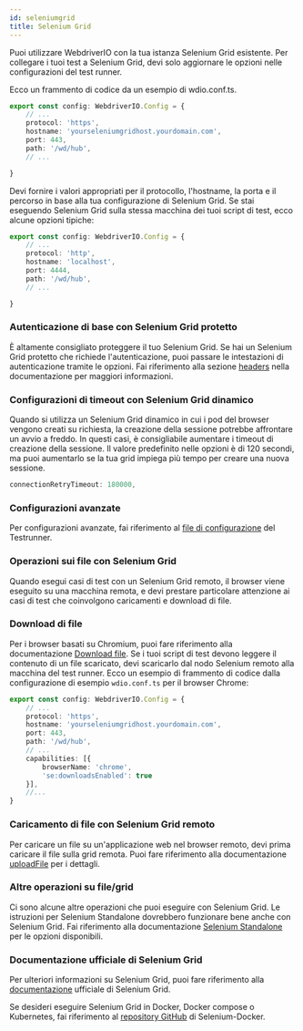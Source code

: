 ```yaml
---
id: seleniumgrid
title: Selenium Grid
---
```


Puoi utilizzare WebdriverIO con la tua istanza Selenium Grid esistente. Per collegare i tuoi test a Selenium Grid, devi solo aggiornare le opzioni nelle configurazioni del test runner.

Ecco un frammento di codice da un esempio di wdio.conf.ts.

```ts title=wdio.conf.ts
export const config: WebdriverIO.Config = {
    // ...
    protocol: 'https',
    hostname: 'yourseleniumgridhost.yourdomain.com',
    port: 443,
    path: '/wd/hub',
    // ...

}
```
Devi fornire i valori appropriati per il protocollo, l'hostname, la porta e il percorso in base alla tua configurazione di Selenium Grid.
Se stai eseguendo Selenium Grid sulla stessa macchina dei tuoi script di test, ecco alcune opzioni tipiche:

```ts title=wdio.conf.ts
export const config: WebdriverIO.Config = {
    // ...
    protocol: 'http',
    hostname: 'localhost',
    port: 4444,
    path: '/wd/hub',
    // ...

}
```

### Autenticazione di base con Selenium Grid protetto

È altamente consigliato proteggere il tuo Selenium Grid. Se hai un Selenium Grid protetto che richiede l'autenticazione, puoi passare le intestazioni di autenticazione tramite le opzioni.
Fai riferimento alla sezione [headers](https://webdriver.io/docs/configuration/#headers) nella documentazione per maggiori informazioni.

### Configurazioni di timeout con Selenium Grid dinamico

Quando si utilizza un Selenium Grid dinamico in cui i pod del browser vengono creati su richiesta, la creazione della sessione potrebbe affrontare un avvio a freddo. In questi casi, è consigliabile aumentare i timeout di creazione della sessione. Il valore predefinito nelle opzioni è di 120 secondi, ma puoi aumentarlo se la tua grid impiega più tempo per creare una nuova sessione.

```ts
connectionRetryTimeout: 180000,
```

### Configurazioni avanzate

Per configurazioni avanzate, fai riferimento al [file di configurazione](https://webdriver.io/docs/configurationfile) del Testrunner.

### Operazioni sui file con Selenium Grid

Quando esegui casi di test con un Selenium Grid remoto, il browser viene eseguito su una macchina remota, e devi prestare particolare attenzione ai casi di test che coinvolgono caricamenti e download di file.

### Download di file

Per i browser basati su Chromium, puoi fare riferimento alla documentazione [Download file](https://webdriver.io/docs/api/browser/downloadFile). Se i tuoi script di test devono leggere il contenuto di un file scaricato, devi scaricarlo dal nodo Selenium remoto alla macchina del test runner. Ecco un esempio di frammento di codice dalla configurazione di esempio `wdio.conf.ts` per il browser Chrome:

```ts title=wdio.conf.ts
export const config: WebdriverIO.Config = {
    // ...
    protocol: 'https',
    hostname: 'yourseleniumgridhost.yourdomain.com',
    port: 443,
    path: '/wd/hub',
    // ...
    capabilities: [{
        browserName: 'chrome',
        'se:downloadsEnabled': true
    }],
    //...
}
```

### Caricamento di file con Selenium Grid remoto

Per caricare un file su un'applicazione web nel browser remoto, devi prima caricare il file sulla grid remota. Puoi fare riferimento alla documentazione [uploadFile](https://webdriver.io/docs/api/browser/uploadFile) per i dettagli.

### Altre operazioni su file/grid

Ci sono alcune altre operazioni che puoi eseguire con Selenium Grid. Le istruzioni per Selenium Standalone dovrebbero funzionare bene anche con Selenium Grid. Fai riferimento alla documentazione [Selenium Standalone](https://webdriver.io/docs/api/selenium/) per le opzioni disponibili.

### Documentazione ufficiale di Selenium Grid

Per ulteriori informazioni su Selenium Grid, puoi fare riferimento alla [documentazione](https://www.selenium.dev/documentation/grid/) ufficiale di Selenium Grid.

Se desideri eseguire Selenium Grid in Docker, Docker compose o Kubernetes, fai riferimento al [repository GitHub](https://github.com/SeleniumHQ/docker-selenium) di Selenium-Docker.